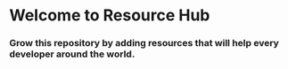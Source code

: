 # Welcome to Resource Hub
### Grow this repository by adding resources that will help every developer around the world.

